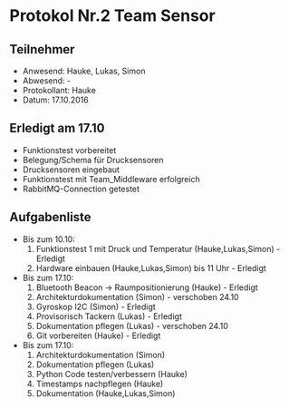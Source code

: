 # Protokol Nr.2 Team Sensor

## Teilnehmer
+ Anwesend: Hauke, Lukas, Simon
+ Abwesend: -
+ Protokollant: Hauke
+ Datum: 17.10.2016

## Erledigt am 17.10
+ Funktionstest vorbereitet
+ Belegung/Schema für Drucksensoren
+ Drucksensoren eingebaut
+ Funktionstest mit Team_Middleware erfolgreich
+ RabbitMQ-Connection getestet

## Aufgabenliste
+ Bis zum 10.10:
    1. Funktionstest 1 mit Druck und Temperatur (Hauke,Lukas,Simon) - Erledigt
    2. Hardware einbauen (Hauke,Lukas,Simon) bis 11 Uhr - Erledigt
+ Bis zum 17.10:
    1. Bluetooth Beacon -> Raumpositionierung (Hauke) - Erledigt
    2. Architekturdokumentation (Simon) - verschoben 24.10
    3. Gyroskop I2C (Simon) - Erledigt
    4. Provisorisch Tackern (Lukas) - Erledigt
    5. Dokumentation pflegen (Lukas) - verschoben 24.10
    6. Git vorbereiten (Hauke) - Erledigt
+ Bis zum 17.10:
	1. Architekturdokumentation (Simon)
	2. Dokumentation pflegen (Lukas)
	3. Python Code testen/verbessern (Hauke)
	4. Timestamps nachpflegen (Hauke)
	4. Dokumentation (Hauke,Lukas,Simon)
